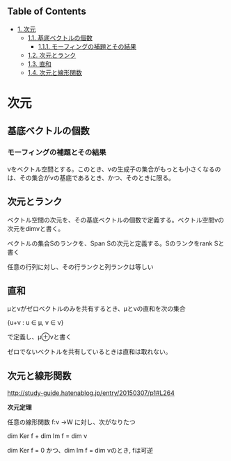 <div id="table-of-contents">
<h2>Table of Contents</h2>
<div id="text-table-of-contents">
<ul>
<li><a href="#sec-1">1. 次元</a>
<ul>
<li><a href="#sec-1-1">1.1. 基底ベクトルの個数</a>
<ul>
<li><a href="#sec-1-1-1">1.1.1. モーフィングの補題とその結果</a></li>
</ul>
</li>
<li><a href="#sec-1-2">1.2. 次元とランク</a></li>
<li><a href="#sec-1-3">1.3. 直和</a></li>
<li><a href="#sec-1-4">1.4. 次元と線形関数</a></li>
</ul>
</li>
</ul>
</div>
</div>

# 次元<a id="sec-1" name="sec-1"></a>

## 基底ベクトルの個数<a id="sec-1-1" name="sec-1-1"></a>

### モーフィングの補題とその結果<a id="sec-1-1-1" name="sec-1-1-1"></a>

νをベクトル空間とする。このとき、νの生成子の集合がもっとも小さくなるのは、その集合がνの基底であるとき、かつ、そのときに限る。

## 次元とランク<a id="sec-1-2" name="sec-1-2"></a>

ベクトル空間の次元を、その基底ベクトルの個数で定義する。ベクトル空間νの次元をdimνと書く。

ベクトルの集合Sのランクを、Span Sの次元と定義する。Sのランクをrank Sと書く

任意の行列に対し、その行ランクと列ランクは等しい

## 直和<a id="sec-1-3" name="sec-1-3"></a>

μとνがゼロベクトルのみを共有するとき、μとνの直和を次の集合

{u+v : u ∈ μ, v ∈ ν}

で定義し、μ⊕νと書く

ゼロでないベクトルを共有しているときは直和は取れない。

## 次元と線形関数<a id="sec-1-4" name="sec-1-4"></a>

<http://study-guide.hatenablog.jp/entry/20150307/p1#L264>

**次元定理**

任意の線形関数 f:ν →W に対し、次がなりたつ

dim Ker f + dim Im f = dim ν

dim Ker f = 0 かつ、dim Im f = dim νのとき, fは可逆
